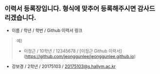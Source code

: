 ## 이력서 등록장입니다. 형식에 맞추어 등록해주시면 감사드리겠습니다.

  - 이름 / 학년 / 학번 / Github 이력서 링크
  
>예)
>
>  - 이정근 / 10학년 / 12345678 / [이정근 Github 이력서] (https://github.com/jeonggunlee/jeonggunlee.github.io)
   - 강보경 / 2학년 / 20175103 / 20175103@s.hallym.ac.kr





